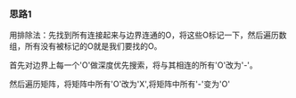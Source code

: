 ### 思路1

用排除法：先找到所有连接起来与边界连通的O，将这些O标记一下，然后遍历数组，所有没有被标记的O就是我们要找的O。

首先对边界上每一个'O'做深度优先搜索，将与其相连的所有'O'改为'-'。

然后遍历矩阵，将矩阵中所有'O'改为'X',将矩阵中所有'-'变为'O' 

